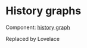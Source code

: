 # History graphs

Component: [history graph](https://home-assistant.io/components/history_graph/)

Replaced by Lovelace
